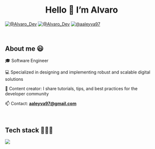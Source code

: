 <h1 align="center">Hello 👋 I’m Alvaro</h1> 

<p align="left">
  <a href="https://www.youtube.com/@Alvaro_Dev" target="blank"><img align="center" src="https://img.shields.io/badge/YouTube-FF0000?style=for-the-badge&logo=youtube&logoColor=white" alt="@Alvaro_Dev"  /></a>
<a href="https://www.linkedin.com/in/alvaro-leyva-09b226233/" target="blank"><img align="center" src="https://img.shields.io/badge/LinkedIn-0077B5?style=for-the-badge&logo=linkedin&logoColor=white" alt="@Alvaro_Dev"/></a>
<a href = "mailto:aaleyva97@gmail.com" target="blank"><img align="center" src="https://img.shields.io/badge/Gmail-D14836?style=for-the-badge&logo=gmail&logoColor=white" alt="@aaleyva97"  /></a>
  </p>
<br>
<h2>About me 😃</h2>
<!--Intro start-->

<p align="left">
🎓 Software Engineer

💻 Specialized in designing and implementing robust and scalable digital solutions

🎥 Content creator: I share tutorials, tips, and best practices for the developer community

📫 Contact: **aaleyva97@gmail.com**
<!--Intro end-->
  </p>
<br>

<h2 >Tech stack 👨🏻‍💻</h2>
<!--tech stack icons-->
<p align="left">
  <a href="https://skillicons.dev">
    <img src="https://skillicons.dev/icons?i=html,css,js,bootstrap,tailwind,angular,py,cs,dotnet,azure,mysql,postgres,firebase,supabase,reactivex,git,github,docker,postman,vscode,visualstudio,rider,ai&perline=12" />
  </a>
</p>
